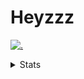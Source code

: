 # Heyzzz  

[![.](https://skillicons.dev/icons?i=js,ts,nextjs,nestjs,mongodb)](https://skillicons.dev)  

<details>
<summary>Stats</summary
<!--START_SECTION:waka-->

```txt
Rust         3 hrs 13 mins   █████████████░░░░░░░░░░░░   51.88 %
TypeScript   2 hrs 2 mins    ████████▒░░░░░░░░░░░░░░░░   32.96 %
JSON         42 mins         ███░░░░░░░░░░░░░░░░░░░░░░   11.48 %
TOML         10 mins         ▓░░░░░░░░░░░░░░░░░░░░░░░░   02.79 %
CSS          2 mins          ░░░░░░░░░░░░░░░░░░░░░░░░░   00.61 %
```

<!--END_SECTION:waka-->
</details>
